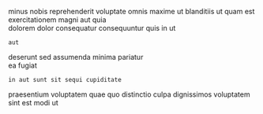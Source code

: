 <!--
title: Visionary heuristic neural-net
author: Meaghan
date: 2015-04-15-0839
link: 2015-04-15-0839-visionary-heuristic-neural-net
tags: [SVG,rainbows,templates,NPM]
-->

minus nobis reprehenderit voluptate 
omnis maxime ut blanditiis  ut quam   est
exercitationem magni aut quia    
 dolorem dolor consequatur consequuntur quis in ut
 	aut  
  
deserunt  sed assumenda minima pariatur   
ea fugiat   
 	in aut sunt sit sequi cupiditate  
praesentium  voluptatem quae quo distinctio
 culpa 
dignissimos voluptatem sint
 est   modi ut